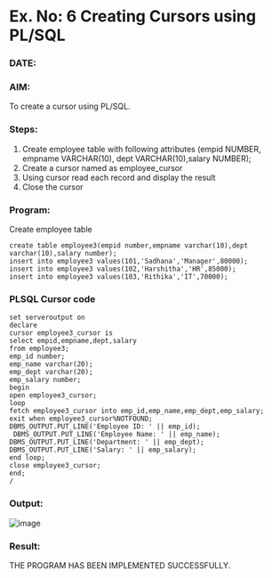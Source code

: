 # Ex. No: 6 Creating Cursors using PL/SQL
### DATE:
### AIM:
To create a cursor using PL/SQL.

### Steps:
1. Create employee table with following attributes (empid NUMBER, empname VARCHAR(10), dept VARCHAR(10),salary NUMBER);
2. Create a cursor named as employee_cursor
3. Using cursor read each record and display the result
4. Close the cursor

### Program:

Create employee table
```
create table employee3(empid number,empname varchar(10),dept varchar(10),salary number);
insert into employee3 values(101,'Sadhana','Manager',80000);
insert into employee3 values(102,'Harshitha','HR',85000);
insert into employee3 values(103,'Rithika','IT',70000);
```

### PLSQL Cursor code
```
set serveroutput on
declare
cursor employee3_cursor is
select empid,empname,dept,salary
from employee3;
emp_id number;
emp_name varchar(20);
emp_dept varchar(20);
emp_salary number;
begin
open employee3_cursor;
loop
fetch employee3_cursor into emp_id,emp_name,emp_dept,emp_salary;
exit when employee3_cursor%NOTFOUND;
DBMS_OUTPUT.PUT_LINE('Employee ID: ' || emp_id);
 DBMS_OUTPUT.PUT_LINE('Employee Name: ' || emp_name);
DBMS_OUTPUT.PUT_LINE('Department: ' || emp_dept);
DBMS_OUTPUT.PUT_LINE('Salary: ' || emp_salary);
end loop;
close employee3_cursor;
end;
/
```
### Output:

![image](https://github.com/SanjithaBolisetti/Ex-no-6-Creating-Cursors-using-PL-SQL/assets/119393633/97e4f248-16e0-41c7-a1bd-f5855dd2e278)


### Result:
THE PROGRAM HAS BEEN IMPLEMENTED SUCCESSFULLY.
